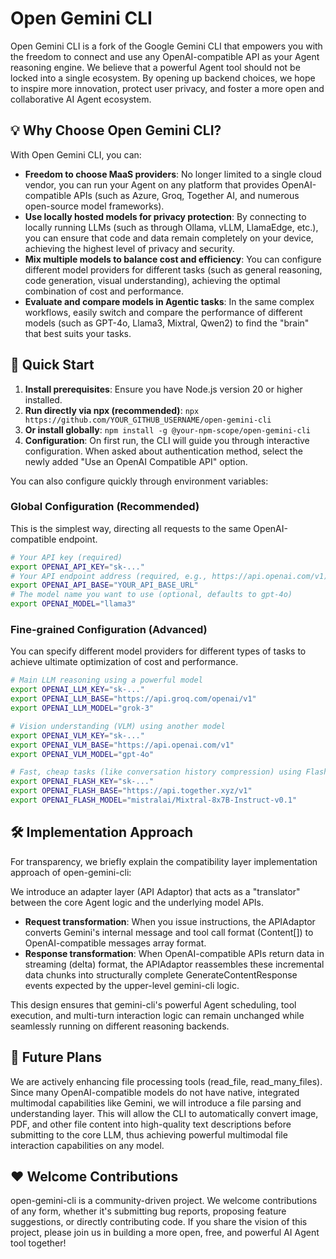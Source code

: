 # Open Gemini CLI

Open Gemini CLI is a fork of the Google Gemini CLI that empowers you with the freedom to connect and use any OpenAI-compatible API as your Agent reasoning engine.
We believe that a powerful Agent tool should not be locked into a single ecosystem. By opening up backend choices, we hope to inspire more innovation, protect user privacy, and foster a more open and collaborative AI Agent ecosystem.

## 💡 Why Choose Open Gemini CLI?

With Open Gemini CLI, you can:

- **Freedom to choose MaaS providers**: No longer limited to a single cloud vendor, you can run your Agent on any platform that provides OpenAI-compatible APIs (such as Azure, Groq, Together AI, and numerous open-source model frameworks).
- **Use locally hosted models for privacy protection**: By connecting to locally running LLMs (such as through Ollama, vLLM, LlamaEdge, etc.), you can ensure that code and data remain completely on your device, achieving the highest level of privacy and security.
- **Mix multiple models to balance cost and efficiency**: You can configure different model providers for different tasks (such as general reasoning, code generation, visual understanding), achieving the optimal combination of cost and performance.
- **Evaluate and compare models in Agentic tasks**: In the same complex workflows, easily switch and compare the performance of different models (such as GPT-4o, Llama3, Mixtral, Qwen2) to find the "brain" that best suits your tasks.

## 🚀 Quick Start

1. **Install prerequisites**: Ensure you have Node.js version 20 or higher installed.
2. **Run directly via npx (recommended)**: `npx https://github.com/YOUR_GITHUB_USERNAME/open-gemini-cli`
3. **Or install globally**: `npm install -g @your-npm-scope/open-gemini-cli`
4. **Configuration**: On first run, the CLI will guide you through interactive configuration. When asked about authentication method, select the newly added "Use an OpenAI Compatible API" option.

You can also configure quickly through environment variables:

### Global Configuration (Recommended)

This is the simplest way, directing all requests to the same OpenAI-compatible endpoint.

```bash
# Your API key (required)
export OPENAI_API_KEY="sk-..."
# Your API endpoint address (required, e.g., https://api.openai.com/v1)
export OPENAI_API_BASE="YOUR_API_BASE_URL"
# The model name you want to use (optional, defaults to gpt-4o)
export OPENAI_MODEL="llama3"
```

### Fine-grained Configuration (Advanced)

You can specify different model providers for different types of tasks to achieve ultimate optimization of cost and performance.

```bash
# Main LLM reasoning using a powerful model
export OPENAI_LLM_KEY="sk-..."
export OPENAI_LLM_BASE="https://api.groq.com/openai/v1"
export OPENAI_LLM_MODEL="grok-3"

# Vision understanding (VLM) using another model
export OPENAI_VLM_KEY="sk-..."
export OPENAI_VLM_BASE="https://api.openai.com/v1"
export OPENAI_VLM_MODEL="gpt-4o"

# Fast, cheap tasks (like conversation history compression) using Flash models
export OPENAI_FLASH_KEY="sk-..."
export OPENAI_FLASH_BASE="https://api.together.xyz/v1"
export OPENAI_FLASH_MODEL="mistralai/Mixtral-8x7B-Instruct-v0.1"
```

## 🛠️ Implementation Approach

For transparency, we briefly explain the compatibility layer implementation approach of open-gemini-cli:

We introduce an adapter layer (API Adaptor) that acts as a "translator" between the core Agent logic and the underlying model APIs.

- **Request transformation**: When you issue instructions, the APIAdaptor converts Gemini's internal message and tool call format (Content[]) to OpenAI-compatible messages array format.
- **Response transformation**: When OpenAI-compatible APIs return data in streaming (delta) format, the APIAdaptor reassembles these incremental data chunks into structurally complete GenerateContentResponse events expected by the upper-level gemini-cli logic.

This design ensures that gemini-cli's powerful Agent scheduling, tool execution, and multi-turn interaction logic can remain unchanged while seamlessly running on different reasoning backends.

## 🔮 Future Plans

We are actively enhancing file processing tools (read_file, read_many_files). Since many OpenAI-compatible models do not have native, integrated multimodal capabilities like Gemini, we will introduce a file parsing and understanding layer. This will allow the CLI to automatically convert image, PDF, and other file content into high-quality text descriptions before submitting to the core LLM, thus achieving powerful multimodal file interaction capabilities on any model.

## ❤️ Welcome Contributions

open-gemini-cli is a community-driven project. We welcome contributions of any form, whether it's submitting bug reports, proposing feature suggestions, or directly contributing code. If you share the vision of this project, please join us in building a more open, free, and powerful AI Agent tool together!
